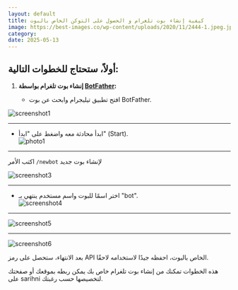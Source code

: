 ```yaml
---
layout: default
title: كيفية إنشاء بوت تلغرام و الحصول على التوكن الخاص بالبوت
image: https://best-images.co/wp-content/uploads/2020/11/2444-1.jpeg.jpg
category: 
date: 2025-05-13
---
```

## أولاً، ستحتاج للخطوات التالية:

1. **إنشاء بوت تلغرام بواسطة [BotFather](https://t.me/BotFather):**  


   - افتح تطبيق تيليجرام وابحث عن بوت BotFather.  

![screenshot1](https://www.dropbox.com/scl/fi/mgcg22841xy8pcwqp0xqg/screenshot1.jpg?rlkey=a9266dqw07esstr0k3acamsmp&st=2mse0rm1&raw=1)

---


   - ابدأ محادثة معه واضغط على "ابدأ" (Start).  
![photo1](https://www.dropbox.com/scl/fi/7mpvyz2qarqmo3bnljxhx/Group-80-1.jpg?rlkey=hb7o3unkjcgg0xw1isy7hipil&st=329f5txf&raw=1)

---
اكتب الأمر `/newbot` لإنشاء بوت جديد

![screenshot3](https://www.dropbox.com/scl/fi/gg7oknfpjy05jwf4o3knb/screenshot3.jpg?rlkey=qsybgtc7qn9fcrsrvkgiwamgo&st=xiliiq2u&raw=1)

---

   - اختر اسمًا للبوت واسم مستخدم ينتهي بـ "bot".  
![screenshot4](https://www.dropbox.com/scl/fi/31x62uvbeb2co65alsu3p/screenshot4.jpg?rlkey=emisqhj65c4u088c5mznfg2ms&st=r0af2khj&raw=1)

---

![screenshot5](https://www.dropbox.com/scl/fi/r038mdcopax7i0it3dsq3/screenshot5.jpg?rlkey=vxzdd4d6agonjx8semgy793t8&st=wk8zy93z&raw=1)

---

![screenshot6](https://www.dropbox.com/scl/fi/s9fsgtqmbnfhj8eh5mlus/screenshot6.jpg?rlkey=vpywcn7xb9x814510swo8yb3q&st=1zlz52uj&raw=1)
   
   
   بعد الانتهاء، ستحصل على رمز API الخاص بالبوت، احفظه جيدًا لاستخدامه لاحقًا.  
   
هذه الخطوات تمكنك من إنشاء بوت تلغرام خاص بك يمكن ربطه بموقعك أو صفحتك على sarihni لتخصيصها حسب رغبتك.
